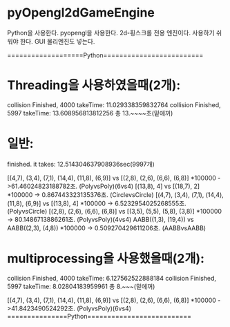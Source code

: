 # pyOpengl2dGameEngine

Python을 사용한다.
pyopengl을 사용한다.
2d-횡스크롤 전용 엔진이다.
사용하기 쉬워야 한다.
GUI
물리엔진도 넣는다.

===================Python=========================
# Threading을 사용하였을때(2개):
collision Finished,  4000 takeTime:  11.029338359832764
collision Finished,  5997 takeTime:  13.608956813812256
총 13.~~~~초(밑에꺼)

# 일반:
finished. it takes: 12.514304637908936sec(9997개)

[(4,7), (3,4), (7,1), (14,4), (11,8), (6,9)] vs [(2,8), (2,6), (6,6), (6,8)] *100000 ->61.46024823188782초. (PolyvsPoly)(6vs4)
[(13,8), 4] vs [(18,7), 2] *100000 -> 0.867443323135376초. (CirclevsCircle)
[(4,7), (3,4), (7,1), (14,4), (11,8), (6,9)] vs [(13,8), 4] *100000 -> 6.5232954025268555초. (PolyvsCircle)
[(2,8), (2,6), (6,6), (6,8)] vs [(3,5), (5,5), (5,8), (3,8)] *100000 -> 80.1486713886261초. (PolyvsPoly)(4vs4)
AABB((1,3), (19,4)) vs AABB((2,3), (4,8)) *100000 -> 0.509270429611206초. (AABBvsAABB)

# multiprocessing을 사용했을때(2개):
collision Finished,  4000 takeTime:  6.127562522888184
collision Finished,  5997 takeTime:  8.02804183959961
총 8.~~~(밑에꺼)

[(4,7), (3,4), (7,1), (14,4), (11,8), (6,9)] vs [(2,8), (2,6), (6,6), (6,8)] *100000 ->41.8423490524292초. (PolyvsPoly)(6vs4)
===============Python==========================
